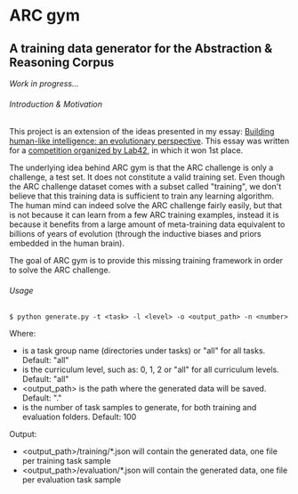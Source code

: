 # ARC gym
## A training data generator for the Abstraction & Reasoning Corpus

*Work in progress...*

###### Introduction & Motivation

This project is an extension of the ideas presented in my essay: [Building human-like intelligence: an evolutionary perspective](ARC_gym/essay.pdf).
This essay was written for a [competition organized by Lab42](https://lab42.global/past-challenges/essay-intelligence/), in which it won 1st place.

The underlying idea behind ARC gym is that the ARC challenge is only a challenge, a test set. It does not constitute a valid training set. Even though
the ARC challenge dataset comes with a subset called "training", we don't believe that this training data is sufficient to train any learning algorithm.
The human mind can indeed solve the ARC challenge fairly easily, but that is not because it can learn from a few ARC training examples, instead it is
because it benefits from a large amount of meta-training data equivalent to billions of years of evolution (through the inductive biases and priors embedded
in the human brain).

The goal of ARC gym is to provide this missing training framework in order to solve the ARC challenge.

###### Usage
```
$ python generate.py -t <task> -l <level> -o <output_path> -n <number>
```

Where:
* <task> is a task group name (directories under tasks) or "all" for all tasks. Default: "all"
* <level> is the curriculum level, such as: 0, 1, 2 or "all" for all curriculum levels. Default: "all"
* <output_path> is the path where the generated data will be saved. Default: "."
* <number> is the number of task samples to generate, for both training and evaluation folders. Default: 100

Output:
* <output_path>/training/*.json will contain the generated data, one file per training task sample
* <output_path>/evaluation/*.json will contain the generated data, one file per evaluation task sample